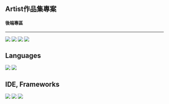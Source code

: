<h2>Artist作品集專案</h2>
<h4>後端專區</h4>
<hr>
<a href="https://github.com/Chenchen-GitHub-812"><img src="https://img.shields.io/badge/Member-Chenchen-orange"/></a>
<a href="https://github.com/DannyTan8x"><img src="https://img.shields.io/badge/Danny%20Tan-brightgreen"/></a>
<a href="https://github.com/EvanceK"><img src="https://img.shields.io/badge/Evance.K-brown"/></a>
<a href="https://github.com/Chenchen-GitHub-812"><img src="https://img.shields.io/badge/YangYang890120%20-blue"/></a>
<h2>Languages</h2>
<a href="https://www.oracle.com/tw/java/technologies/downloads/"><img src="https://img.shields.io/badge/java- 17-red"/></a>
<a href="https://www.python.org/"><img src="https://img.shields.io/badge/python-purple?logo=python"/></a>


<h2>IDE, Frameworks</h2>
<a href="https://www.eclipse.org/downloads/packages/installer"><img src="https://img.shields.io/badge/eclipseide- v2024.03-yellow?logo=eclipseide"/></a>
<a href="https://dev.mysql.com/downloads/workbench/"><img src="https://img.shields.io/badge/mysql- v8.0-yellow?logo=mysql"/></a>
<a href="https://spring.io/projects/spring-framework"><img src="https://img.shields.io/badge/spring- v6.1.12-yellow?logo=spring"/></a>
